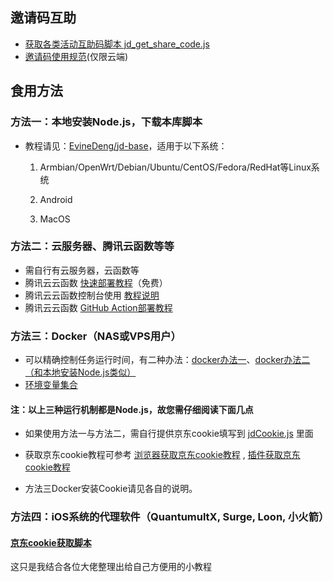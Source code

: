 ## 邀请码互助
  - [获取各类活动互助码脚本 jd_get_share_code.js](https://github.com/ww69mm/jc/blob/main/jd_get_share_code.js)
  - [邀请码使用规范](https://github.com/ww69mm/jc/blob/main/githubAction.md#%E4%BA%92%E5%8A%A9%E7%A0%81%E7%B1%BB%E7%8E%AF%E5%A2%83%E5%8F%98%E9%87%8F)(仅限云端)
## 食用方法

### 方法一：本地安装Node.js，下载本库脚本

  - 教程请见：[EvineDeng/jd-base](https://github.com/ww69mm/jc/tree/main/jd-base)，适用于以下系统：

    1. Armbian/OpenWrt/Debian/Ubuntu/CentOS/Fedora/RedHat等Linux系统

    2. Android

    3. MacOS

### 方法二：云服务器、腾讯云函数等等

  - 需自行有云服务器，云函数等
  - 腾讯云云函数 [快速部署教程](https://github.com/ww69mm/jc/blob/main/tencentscf.md)（免费）
  - 腾讯云云函数控制台使用 [教程说明](https://github.com/ww69mm/jc/blob/main/iCloud.md#1%E5%AE%89%E8%A3%85-nodejs-%E7%8E%AF%E5%A2%83)
  - 腾讯云云函数 [GitHub Action部署教程](https://github.com/ww69mm/jc/blob/main/tencentscf.md#github-action-%E9%83%A8%E7%BD%B2)
       
 
### 方法三：Docker（NAS或VPS用户）

 - 可以精确控制任务运行时间，有二种办法：[docker办法一](https://github.com/ww69mm/jc/tree/main/docker)、[docker办法二（和本地安装Node.js类似）](https://github.com/ww69mm/jc/tree/main/jd-base)
 - [环境变量集合](https://github.com/ww69mm/jc/blob/main/githubAction.md#%E7%8E%AF%E5%A2%83%E5%8F%98%E9%87%8F%E8%AF%B4%E6%98%8E)
 
#### 注：以上三种运行机制都是Node.js，故您需仔细阅读下面几点


  - 如果使用方法一与方法二，需自行提供京东cookie填写到 [jdCookie.js](https://github.com/ww69mm/jc/blob/main/jdCookie.js) 里面

   
  - 获取京东cookie教程可参考 [浏览器获取京东cookie教程](https://github.com/ww69mm/jc/blob/main/GetJdCookie.md) , [插件获取京东cookie教程](https://github.com/ww69mm/jc/blob/main/GetJdCookie2.md)

  - 方法三Docker安装Cookie请见各自的说明。

### 方法四：iOS系统的代理软件（QuantumultX, Surge, Loon, 小火箭）

#### [京东cookie获取脚本](https://github.com/ww69mm/jc/blob/main/JD_extra_cookie.js)

这只是我结合各位大佬整理出给自己方便用的小教程
